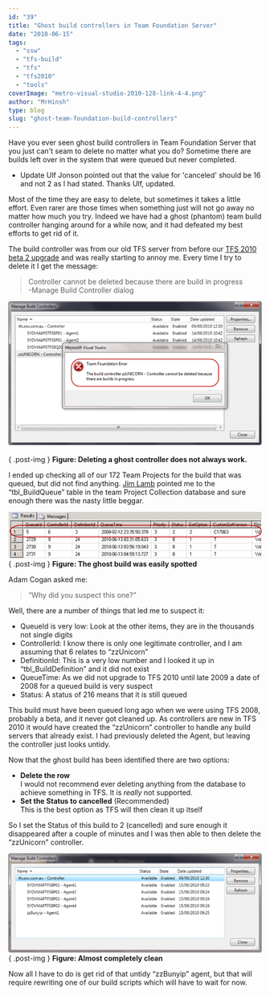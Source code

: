 ```yaml
---
id: "39"
title: "Ghost build controllers in Team Foundation Server"
date: "2010-06-15"
tags:
  - "ssw"
  - "tfs-build"
  - "tfs"
  - "tfs2010"
  - "tools"
coverImage: "metro-visual-studio-2010-128-link-4-4.png"
author: "MrHinsh"
type: blog
slug: "ghost-team-foundation-build-controllers"
---
```


Have you ever seen ghost build controllers in Team Foundation Server that you just can't seam to delete no matter what you do? Sometime there are builds left over in the system that were queued but never completed.

- Update Ulf Jonson pointed out that the value for 'canceled' should be 16 and not 2 as I had stated. Thanks Ulf, updated.

Most of the time they are easy to delete, but sometimes it takes a little effort. Even rarer are those times when something just will not go away no matter how much you try. Indeed we have had a ghost (phantom) team build controller hanging around for a while now, and it had defeated my best efforts to get rid of it.

The build controller was from our old TFS server from before our [TFS 2010 beta 2 upgrade](http://blog.hinshelwood.com/deploying-visual-studio-2010-team-foundation-server-beta-2-done/) and was really starting to annoy me. Every time I try to delete it I get the message:

> Controller cannot be deleted because there are build in progress  
> \-Manage Build Controller dialog

![SNAGHTMLa942cd](images/Gettingridofghostteamfoundationbuildcont_9102-SNAGHTMLa942cd-2-2.png)   
{ .post-img }
**Figure: Deleting a ghost controller does not always work.**

I ended up checking all of our 172 Team Projects for the build that was queued, but did not find anything. [Jim Lamb](http://blogs.msdn.com/b/jimlamb/) pointed me to the “tbl_BuildQueue” table in the team Project Collection database and sure enough there was the nasty little beggar.

![image](images/Gettingridofghostteamfoundationbuildcont_9102-image_-1-1.png)  
{ .post-img }
**Figure: The ghost build was easily spotted**

Adam Cogan asked me:

> “Why did you suspect this one?”

Well, there are a number of things that led me to suspect it:

- QueueId is very low: Look at the other items, they are in the thousands not single digits
- ControllerId: I know there is only one legitimate controller, and I am assuming that 6 relates to “zzUnicorn”
- DefinitionId: This is a very low number and I looked it up in “tbl_BuildDefinition” and it did not exist
- QueueTime: As we did not upgrade to TFS 2010 until late 2009 a date of 2008 for a queued build is very suspect
- Status: A status of 216 means that it is still queued

This build must have been queued long ago when we were using TFS 2008, probably a beta, and it never got cleaned up. As controllers are new in TFS 2010 it would have created the “zzUnicorn” controller to handle any build servers that already exist. I had previously deleted the Agent, but leaving the controller just looks untidy.

Now that the ghost build has been identified there are two options:

- **Delete the row**  
   I would not recommend ever deleting anything from the database to achieve something in TFS. It is _really_ not supported.
- **Set the Status to cancelled** (Recommended)  
   This is the best option as TFS will then clean it up itself

So I set the Status of this build to 2 (cancelled) and sure enough it disappeared after a couple of minutes and I was then able to then delete the “zzUnicorn” controller.

![SNAGHTMLc40486](images/Gettingridofghostteamfoundationbuildcont_9102-SNAGHTMLc40486-3-3.png)  
{ .post-img }
**Figure: Almost completely clean**

Now all I have to do is get rid of that untidy “zzBunyip” agent, but that will require rewriting one of our build scripts which will have to wait for now.
